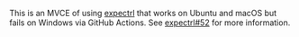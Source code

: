 This is an MVCE of using [expectrl](https://github.com/zhiburt/expectrl) that
works on Ubuntu and macOS but fails on Windows via GitHub Actions.  See
[expectrl#52](https://github.com/zhiburt/expectrl/issues/52) for more
information.
